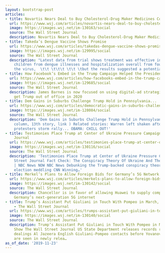 ```yaml
---
layout: bootstrap-post
articles:
- title: Novartis Nears Deal to Buy Cholesterol-Drug Maker Medicines Co.
  url: https://www.wsj.com/articles/novartis-nears-deal-to-buy-cholesterol-drug-maker-medicines-co-11574535418
  image: https://images.wsj.net/im-130163/social
  source: The Wall Street Journal
  description: Novartis Nears Deal to Buy Cholesterol-Drug Maker Medicines Co. wsj.com
- title: Takeda’s Dengue Vaccine Shows Promise
  url: https://www.wsj.com/articles/takedas-dengue-vaccine-shows-promise-11574523000
  image: https://images.wsj.net/im-129995/social
  source: The Wall Street Journal
  description: "Latest data from trial shows treatment was effective in preventing
    children from dengue illnesses and hospitalization overall from four types of
    the virus,  \t\t \t\t\t \t\t \tbut the results suggested a potential concern"
- title: How Facebook’s Embed in the Trump Campaign Helped the President Win
  url: https://www.wsj.com/articles/how-facebooks-embed-in-the-trump-campaign-helped-the-president-win-11574521712
  image: https://images.wsj.net/im-129685/social
  source: The Wall Street Journal
  description: James Barnes is now focused on using digital-ad strategies to try to
    get Trump out of office in 2020
- title: Dem Gains in Suburbs Challenge Trump Hold in Pennsylvania...
  url: https://www.wsj.com/articles/democratic-gains-in-suburbs-challenge-trumps-hold-in-pennsylvania-11574514001
  image: https://images.wsj.net/im-128084/social
  source: The Wall Street Journal
  description: 'Dem Gains in Suburbs Challenge Trump Hold in Pennsylvania... (First
    column, 13th story, link ) Related stories: Warren left shaken after dozens of
    protesters storm rally... OBAMA: CHILL OUT!'
- title: Testimonies Place Trump at Center of Ukraine Pressure Campaign - Wall Street
    Journal
  url: https://www.wsj.com/articles/testimonies-place-trump-at-center-of-ukraine-pressure-campaign-11574517601
  image: https://images.wsj.net/im-130116/social
  source: The Wall Street Journal
  description: 'Testimonies Place Trump at Center of Ukraine Pressure Campaign Wall
    Street Journal Fact Check: The Conspiracy Theory Of Ukraine And The 2016 Election
    | NBC News NOW NBC News Debunking the Trump-backed conspiracy theory on Ukraine
    election meddling CNN Winning…'
- title: Merkel’s Plans to Allow Foreign Bids for Germany’s 5G Network Suffer Setback
  url: https://www.wsj.com/articles/merkels-plans-to-allow-foreign-bids-for-germanys-5g-network-suffer-setback-11574507650
  image: https://images.wsj.net/im-130142/social
  source: The Wall Street Journal
  description: Chancellor is in favor of allowing Huawei to supply components for
    Germany’s next-generation 5G internet
- title: Trump’s Assistant Put Giuliani in Touch With Pompeo in March, Documents Show
    - The Wall Street Journal
  url: https://www.wsj.com/articles/trumps-assistant-put-giuliani-in-touch-with-pompeo-in-march-documents-show-11574490430
  image: https://images.wsj.net/im-130140/social
  source: The Wall Street Journal
  description: Trump’s Assistant Put Giuliani in Touch With Pompeo in March, Documents
    Show The Wall Street Journal US State Department releases records related to Ukraine
    dealings Al Jazeera English Giuliani-Pompeo contacts before Yovanovitch ouster
    are seen in newly relea…
as_of_date: '2019-11-23'
---
```


